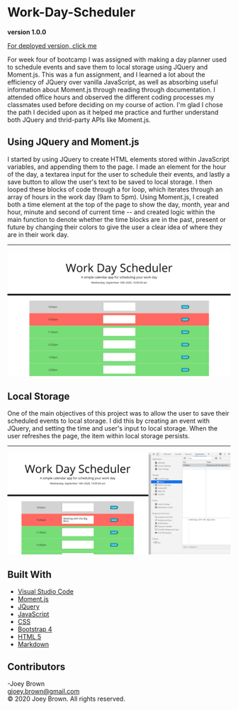 # Work-Day-Scheduler

**version 1.0.0**

[For deployed version, click me](https://joeybrown-ctrl.github.io/Work-Day-Scheduler/)

For week four of bootcamp I was assigned with making a day planner used to schedule events and save them to local storage using JQuery and Moment.js. This was a fun assignment, and I learned a lot about the efficiency of JQuery over vanilla JavaScript, as well as absorbing useful information about Moment.js through reading through documentation. I attended office hours and observed the different coding processes my classmates used before deciding on my course of action. I'm glad I chose the path I decided upon as it helped me practice and further understand both JQuery and thrid-party APIs like Moment.js.
<br>

## Using JQuery and Moment.js

I started by using JQuery to create HTML elements stored within JavaScript variables, and appending them to the page. I made an element for the hour of the day, a textarea input for the user to schedule their events, and lastly a save button to allow the user's text to be saved to local storage. I then looped these blocks of code through a for loop, which iterates through an array of hours in the work day (9am to 5pm). Using Moment.js, I created both a time element at the top of the page to show the day, month, year and hour, minute and second of current time -- and created logic within the main function to denote whether the time blocks are in the past, present or future by changing their colors to give the user a clear idea of where they are in their work day.
<br><hr>

![Image of Work-Day-Scheduler web page](https://github.com/joeybrown-ctrl/Work-Day-Scheduler/blob/master/images/work-day-screenshot.png)
<br>

## Local Storage

One of the main objectives of this project was to allow the user to save their scheduled events to local storage. I did this by creating an event with JQuery, and setting the time and user's input to local storage. When the user refreshes the page, the item within local storage persists.
<br><hr>

![Image of text input saved in local storage](https://github.com/joeybrown-ctrl/Work-Day-Scheduler/blob/master/images/local-storage-screenshot.png)
<br>

## Built With

* [Visual Studio Code](https://code.visualstudio.com/)
* [Moment.js](https://momentjs.com/docs/)
* [JQuery](https://jquery.com/)
* [JavaScript](https://developer.mozilla.org/en-US/docs/Web/JavaScript)
* [CSS](https://developer.mozilla.org/en-US/docs/Web/CSS)
* [Bootstrap 4](https://getbootstrap.com/)
* [HTML 5](https://developer.mozilla.org/en-US/docs/Web/Guide/HTML/HTML5)
* [Markdown](https://guides.github.com/features/mastering-markdown/) 


## Contributors

-Joey Brown <br> <gjoey.brown@gmail.com> <br> &copy; 2020 Joey Brown. All rights reserved.